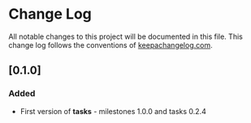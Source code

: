 # Change Log
All notable changes to this project will be documented in this file. This change log follows the conventions of [keepachangelog.com](http://keepachangelog.com/).

## [0.1.0]
### Added
- First version of **tasks** - milestones 1.0.0 and tasks 0.2.4

